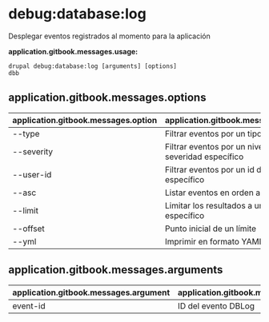 # debug:database:log
Desplegar eventos registrados al momento para la aplicación

**application.gitbook.messages.usage:**
```
drupal debug:database:log [arguments] [options]
dbb
```

## application.gitbook.messages.options
application.gitbook.messages.option | application.gitbook.messages.details
-------|-------------
--type | Filtrar eventos por un tipo específico
--severity | Filtrar eventos por un nivel de severidad específico
--user-id | Filtrar eventos por un id de usuario específico
--asc | Listar eventos en orden ascendiente
--limit | Limitar los resultados a un número específico
--offset | Punto inicial de un límite
--yml | Imprimir en formato YAML

## application.gitbook.messages.arguments
application.gitbook.messages.argument | application.gitbook.messages.details
---------|-------------
event-id | ID del evento DBLog
